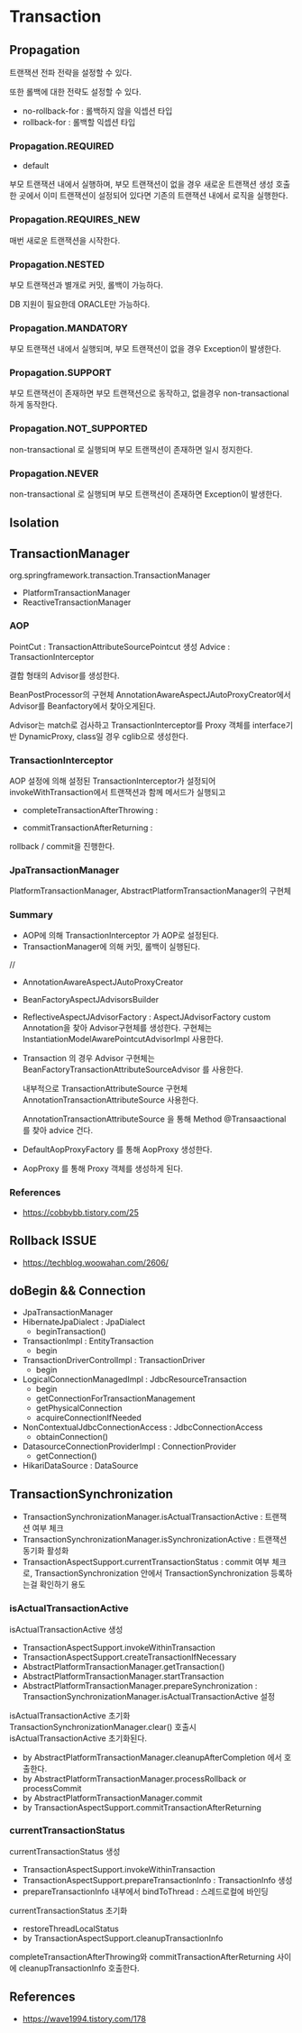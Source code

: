 # Transaction

## Propagation

트랜잭션 전파 전략을 설정할 수 있다. 

또한 롤백에 대한 전략도 설정할 수 있다. 

- no-rollback-for : 롤백하지 않을 익셉션 타입
- rollback-for : 롤백할 익셉션 타입

### Propagation.REQUIRED

- default 

부모 트랜잭션 내에서 실행하며, 부모 트랜잭션이 없을 경우 새로운 트랜잭션 생성
호출한 곳에서 이미 트랜잭션이 설정되어 있다면 기존의 트랜잭션 내에서 로직을 실행한다.

### Propagation.REQUIRES_NEW

매번 새로운 트랜잭션을 시작한다. 

### Propagation.NESTED

부모 트랜잭션과 별개로 커밋, 롤백이 가능하다. 

DB 지원이 필요한데 ORACLE만 가능하다.

### Propagation.MANDATORY

부모 트랜잭션 내에서 실행되며, 부모 트랜잭션이 없을 경우 Exception이 발생한다.

### Propagation.SUPPORT

부모 트랜잭션이 존재하면 부모 트랜잭션으로 동작하고, 없을경우 non-transactional 하게 동작한다.

### Propagation.NOT_SUPPORTED

non-transactional 로 실행되며 부모 트랜잭션이 존재하면 일시 정지한다.

### Propagation.NEVER

non-transactional 로 실행되며 부모 트랜잭션이 존재하면 Exception이 발생한다.



## Isolation

## TransactionManager
org.springframework.transaction.TransactionManager

- PlatformTransactionManager
- ReactiveTransactionManager

### AOP

PointCut : TransactionAttributeSourcePointcut 생성
Advice : TransactionInterceptor 

결합 형태의 Advisor를 생성한다. 

BeanPostProcessor의 구현체 AnnotationAwareAspectJAutoProxyCreator에서 Advisor를 Beanfactory에서 찾아오게된다. 

Advisor는 match로 검사하고 TransactionInterceptor를 Proxy 객체를 interface기반 DynamicProxy, class일 경우 cglib으로 생성한다.




### TransactionInterceptor

AOP 설정에 의해 설정된 TransactionInterceptor가 설정되어 invokeWithTransaction에서 트랜잭션과 함께 메서드가 실행되고 

- completeTransactionAfterThrowing : 

- commitTransactionAfterReturning : 

rollback / commit을 진행한다.


### JpaTransactionManager

PlatformTransactionManager, AbstractPlatformTransactionManager의 구현체

### Summary

- AOP에 의해 TransactionInterceptor 가 AOP로 설정된다.
- TransactionManager에 의해 커밋, 롤백이 실행된다.


// 
- AnnotationAwareAspectJAutoProxyCreator 

- BeanFactoryAspectJAdvisorsBuilder

- ReflectiveAspectJAdvisorFactory : AspectJAdvisorFactory  custom Annotation을 찾아 Advisor구현체를 생성한다. 구현체는 InstantiationModelAwarePointcutAdvisorImpl 사용한다.

- Transaction 의 경우 Advisor 구현체는 BeanFactoryTransactionAttributeSourceAdvisor 를 사용한다. 

  내부적으로 TransactionAttributeSource 구현체 AnnotationTransactionAttributeSource 사용한다. 

  AnnotationTransactionAttributeSource 을 통해 Method @Transaactional 를 찾아 advice 건다.

- DefaultAopProxyFactory 를 통해 AopProxy 생성한다.

- AopProxy 를 통해 Proxy 객체를 생성하게 된다.


### References

- https://cobbybb.tistory.com/25



## Rollback ISSUE

- https://techblog.woowahan.com/2606/


## doBegin && Connection

- JpaTransactionManager 
- HibernateJpaDialect : JpaDialect
  - beginTransaction()
- TransactionImpl : EntityTransaction 
  - begin
- TransactionDriverControlImpl : TransactionDriver
  - begin
- LogicalConnectionManagedImpl : JdbcResourceTransaction
  - begin
  - getConnectionForTransactionManagement
  - getPhysicalConnection
  - acquireConnectionIfNeeded
- NonContextualJdbcConnectionAccess : JdbcConnectionAccess
  - obtainConnection()
- DatasourceConnectionProviderImpl : ConnectionProvider
  - getConnection()
- HikariDataSource : DataSource


## TransactionSynchronization

- TransactionSynchronizationManager.isActualTransactionActive : 트랜잭션 여부 체크
- TransactionSynchronizationManager.isSynchronizationActive : 트랜잭션 동기화 활성화 
- TransactionAspectSupport.currentTransactionStatus : commit 여부 체크로, TransactionSynchronization 안에서 TransactionSynchronization 등록하는걸 확인하기 용도


### isActualTransactionActive

isActualTransactionActive 생성

- TransactionAspectSupport.invokeWithinTransaction
- TransactionAspectSupport.createTransactionIfNecessary 
- AbstractPlatformTransactionManager.getTransaction()
- AbstractPlatformTransactionManager.startTransaction
- AbstractPlatformTransactionManager.prepareSynchronization : TransactionSynchronizationManager.isActualTransactionActive 설정 


isActualTransactionActive 초기화 
TransactionSynchronizationManager.clear() 호출시 isActualTransactionActive 초기화된다.

- by AbstractPlatformTransactionManager.cleanupAfterCompletion 에서 호출한다.
- by AbstractPlatformTransactionManager.processRollback or processCommit
- by AbstractPlatformTransactionManager.commit
- by TransactionAspectSupport.commitTransactionAfterReturning

### currentTransactionStatus

currentTransactionStatus 생성 

- TransactionAspectSupport.invokeWithinTransaction
- TransactionAspectSupport.prepareTransactionInfo : TransactionInfo 생성
- prepareTransactionInfo 내부에서 bindToThread : 스레드로컬에 바인딩


currentTransactionStatus 초기화 

- restoreThreadLocalStatus
- by TransactionAspectSupport.cleanupTransactionInfo

completeTransactionAfterThrowing와 commitTransactionAfterReturning 사이에 cleanupTransactionInfo 호출한다.






## References

- https://wave1994.tistory.com/178